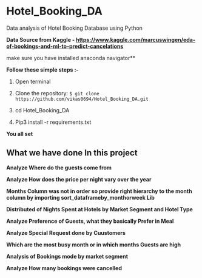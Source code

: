 # Hotel_Booking_DA

Data analysis of Hotel Booking Database using Python


**Data Source from Kaggle - https://www.kaggle.com/marcuswingen/eda-of-bookings-and-ml-to-predict-cancelations**


make sure you have installed anaconda navigator**

**Follow these simple steps  :-**

1. Open terminal

2. Clone the repository: ``$ git clone https://github.com/vikas0694/Hotel_Booking_DA.git``

3. cd Hotel_Booking_DA

4. Pip3 install -r requirements.txt


**You all set** 

## What we have done In this project


**Analyze Where do the guests come from**

**Analyze How does the price per night vary over the year**

**Months Column was not in order so provide right hierarchy to the month column by importing sort_dataframeby_monthorweek Lib**

**Distributed of Nights Spent at Hotels by Market Segment and Hotel Type**

**Analyze Preference of Guests, what they basically Prefer in Meal**

**Analyze Special Request done by Cuustomers**

**Which are the most busy month or in which months Guests are high**

**Analysis of Bookings mode by market segment**

**Analyze How many bookings were cancelled**